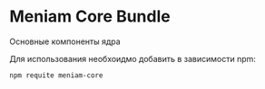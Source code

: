 Meniam Core Bundle
==================

Основные компоненты ядра

Для использования необхоидмо добавить в зависимости npm:

```
npm requite meniam-core
```